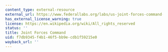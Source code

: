 ```yaml
---
content_type: external-resource
external_url: https://www.federallabs.org/labs/us-joint-forces-command-usjfcom
has_external_license_warning: true
license: https://en.wikipedia.org/wiki/All_rights_reserved
status: ''
title: Joint Forces Command
uid: f7db9345-f4b1-46f5-bb9e-cdb1f59215e0
wayback_url: ''
---
```

